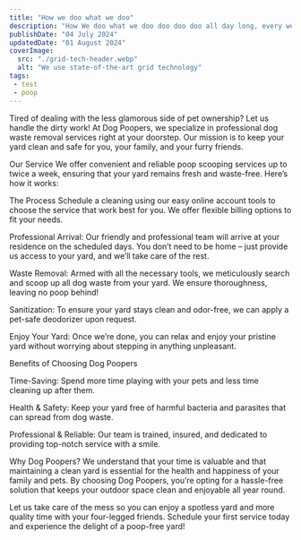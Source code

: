 ```yaml
---
title: "How we doo what we doo"
description: "How We doo what we doo doo doo doo all day long, every week"
publishDate: "04 July 2024"
updatedDate: "01 August 2024"
coverImage:
  src: "./grid-tech-header.webp"
  alt: "We use state-of-the-art grid technology"
tags:
 - test
 - poop
---
```


Tired of dealing with the less glamorous side of pet ownership? Let us handle the dirty work! At Dog Poopers, we specialize in professional dog waste removal services right at your doorstep. Our mission is to keep your yard clean and safe for you, your family, and your furry friends.

Our Service
We offer convenient and reliable poop scooping services up to twice a week, ensuring that your yard remains fresh and waste-free. Here’s how it works:

The Process
Schedule a cleaning using our easy online account tools to choose the service that work best for you. We offer flexible billing options to fit your needs.

Professional Arrival: Our friendly and professional team will arrive at your residence on the scheduled days. You don’t need to be home – just provide us access to your yard, and we’ll take care of the rest.

Waste Removal: Armed with all the necessary tools, we meticulously search and scoop up all dog waste from your yard. We ensure thoroughness, leaving no poop behind!

Sanitization: To ensure your yard stays clean and odor-free, we can apply a pet-safe deodorizer upon request.

Enjoy Your Yard: Once we’re done, you can relax and enjoy your pristine yard without worrying about stepping in anything unpleasant.

Benefits of Choosing Dog Poopers

Time-Saving: Spend more time playing with your pets and less time cleaning up after them.

Health & Safety: Keep your yard free of harmful bacteria and parasites that can spread from dog waste.

Professional & Reliable: Our team is trained, insured, and dedicated to providing top-notch service with a smile.


Why Dog Poopers?
We understand that your time is valuable and that maintaining a clean yard is essential for the health and happiness of your family and pets. By choosing Dog Poopers, you’re opting for a hassle-free solution that keeps your outdoor space clean and enjoyable all year round.

Let us take care of the mess so you can enjoy a spotless yard and more quality time with your four-legged friends. Schedule your first service today and experience the delight of a poop-free yard!
